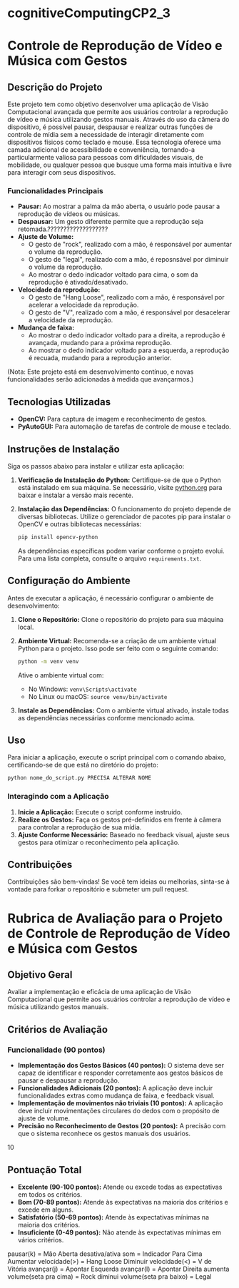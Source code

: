 # cognitiveComputingCP2_3
# Controle de Reprodução de Vídeo e Música com Gestos

## Descrição do Projeto

Este projeto tem como objetivo desenvolver uma aplicação de Visão Computacional avançada que permite aos usuários controlar a reprodução de vídeo e música utilizando gestos manuais. Através do uso da câmera do dispositivo, é possível pausar, despausar e realizar outras funções de controle de mídia sem a necessidade de interagir diretamente com dispositivos físicos como teclado e mouse. Essa tecnologia oferece uma camada adicional de acessibilidade e conveniência, tornando-a particularmente valiosa para pessoas com dificuldades visuais, de mobilidade, ou qualquer pessoa que busque uma forma mais intuitiva e livre para interagir com seus dispositivos.

### Funcionalidades Principais

- **Pausar:** Ao mostrar a palma da mão aberta, o usuário pode pausar a reprodução de vídeos ou músicas.
- **Despausar:** Um gesto diferente permite que a reprodução seja retomada.???????????????????
- **Ajuste de Volume:**
    - O gesto de "rock", realizado com a mão, é responsável por aumentar o volume da reprodução.
    - O gesto de "legal", realizado com a mão, é reposnsável por diminuir o volume da reprodução.
    - Ao mostrar o dedo indicador voltado para cima, o som da reprodução é ativado/desativado.
- **Velocidade da reprodução:**
    - O gesto de "Hang Loose", realizado com a mão, é responsável por acelerar a velocidade da reprodução.
    - O gesto de "V", realizado com a mão, é responsável por desacelerar a velocidade da reprodução.
- **Mudança de faixa:**
    - Ao mostrar o dedo indicador voltado para a direita, a reprodução é avançada, mudando para a próxima reprodução.
    - Ao mostrar o dedo indicador voltado para a esquerda, a reprodução é recuada, mudando para a reprodução anterior.


(Nota: Este projeto está em desenvolvimento contínuo, e novas funcionalidades serão adicionadas à medida que avançarmos.)

## Tecnologias Utilizadas

- **OpenCV:** Para captura de imagem e reconhecimento de gestos.
- **PyAutoGUI:** Para automação de tarefas de controle de mouse e teclado.

## Instruções de Instalação

Siga os passos abaixo para instalar e utilizar esta aplicação:

1. **Verificação de Instalação do Python:** Certifique-se de que o Python está instalado em sua máquina. Se necessário, visite [python.org](https://python.org) para baixar e instalar a versão mais recente.

2. **Instalação das Dependências:** O funcionamento do projeto depende de diversas bibliotecas. Utilize o gerenciador de pacotes pip para instalar o OpenCV e outras bibliotecas necessárias:

    ```bash
    pip install opencv-python
    ```

    As dependências específicas podem variar conforme o projeto evolui. Para uma lista completa, consulte o arquivo `requirements.txt`.

## Configuração do Ambiente

Antes de executar a aplicação, é necessário configurar o ambiente de desenvolvimento:

1. **Clone o Repositório:** Clone o repositório do projeto para sua máquina local.
2. **Ambiente Virtual:** Recomenda-se a criação de um ambiente virtual Python para o projeto. Isso pode ser feito com o seguinte comando:

    ```bash
    python -m venv venv
    ```

    Ative o ambiente virtual com:

    - No Windows: `venv\Scripts\activate`
    - No Linux ou macOS: `source venv/bin/activate`

3. **Instale as Dependências:** Com o ambiente virtual ativado, instale todas as dependências necessárias conforme mencionado acima.

## Uso

Para iniciar a aplicação, execute o script principal com o comando abaixo, certificando-se de que está no diretório do projeto:

```bash
python nome_do_script.py PRECISA ALTERAR NOME
```

### Interagindo com a Aplicação

1. **Inicie a Aplicação:** Execute o script conforme instruído.
2. **Realize os Gestos:** Faça os gestos pré-definidos em frente à câmera para controlar a reprodução de sua mídia.
3. **Ajuste Conforme Necessário:** Baseado no feedback visual, ajuste seus gestos para otimizar o reconhecimento pela aplicação.

## Contribuições

Contribuições são bem-vindas! Se você tem ideias ou melhorias, sinta-se à vontade para forkar o repositório e submeter um pull request.

# Rubrica de Avaliação para o Projeto de Controle de Reprodução de Vídeo e Música com Gestos

## Objetivo Geral
Avaliar a implementação e eficácia de uma aplicação de Visão Computacional que permite aos usuários controlar a reprodução de vídeo e música utilizando gestos manuais.

## Critérios de Avaliação

### Funcionalidade (90 pontos)
- **Implementação dos Gestos Básicos (40 pontos):** O sistema deve ser capaz de identificar e responder corretamente aos gestos básicos de pausar e despausar a reprodução.
- **Funcionalidades Adicionais (20 pontos):** A aplicação deve incluir funcionalidades extras como mudança de faixa, e feedback visual.
- **Implementação de movimentos não triviais (10 pontos):** A aplicação deve incluir movimentações circulares do dedos com o propósito de ajuste de volume.
- **Precisão no Reconhecimento de Gestos (20 pontos):** A precisão com que o sistema reconhece os gestos manuais dos usuários.

10

## Pontuação Total
- **Excelente (90-100 pontos):** Atende ou excede todas as expectativas em todos os critérios.
- **Bom (70-89 pontos):** Atende às expectativas na maioria dos critérios e excede em alguns.
- **Satisfatório (50-69 pontos):** Atende às expectativas mínimas na maioria dos critérios.
- **Insuficiente (0-49 pontos):** Não atende às expectativas mínimas em vários critérios.


pausar(k) = Mão Aberta
desativa/ativa som = Indicador Para Cima
Aumentar velocidade(>) = Hang Loose
Diminuir velocidade(<) = V de Vitória
avançar(j) = Apontar Esquerda
avançar(l) = Apontar Direita
aumenta volume(seta pra cima) = Rock
diminui volume(seta pra baixo) = Legal

